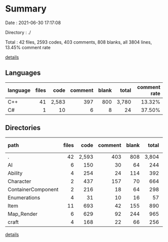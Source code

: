 # Summary

Date : 2021-06-30 17:17:08

Directory : ./

Total : 42 files,  2593 codes, 403 comments, 808 blanks, all 3804 lines, 13.45% comment rate

[details](details.md)

## Languages
| language | files | code | comment | blank | total | comment rate |
| :--- | ---: | ---: | ---: | ---: | ---: | ---: |
| C++ | 41 | 2,583 | 397 | 800 | 3,780 | 13.32% |
| C# | 1 | 10 | 6 | 8 | 24 | 37.50% |

## Directories
| path | files | code | comment | blank | total | comment rate |
| :--- | ---: | ---: | ---: | ---: | ---: | ---: |
| . | 42 | 2,593 | 403 | 808 | 3,804 | 13.45% |
| AI | 6 | 150 | 30 | 64 | 244 | 16.67% |
| Ability | 4 | 254 | 24 | 114 | 392 | 8.63% |
| Character | 2 | 437 | 157 | 70 | 664 | 26.43% |
| ContainerComponent | 2 | 216 | 18 | 64 | 298 | 7.69% |
| Enumerations | 4 | 31 | 10 | 16 | 57 | 24.39% |
| Item | 11 | 693 | 42 | 155 | 890 | 5.71% |
| Map_Render | 6 | 629 | 92 | 244 | 965 | 12.76% |
| craft | 4 | 168 | 22 | 66 | 256 | 11.58% |

[details](details.md)